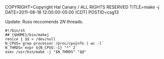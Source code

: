 COPYRIGHT=Copyright Hal Canary / ALL RIGHTS RESERVED
TITLE=make -j
DATE=2011-08-18 12:00:00-05:00 (CDT)
POSTID=csg13

Update: Russ reccomends 2<em>N</em> threads.

    #!/bin/sh
    ## {$HOME}/bin/makej
    renice 1 $$ > /dev/null
    N_CPUS=`grep processor /proc/cpuinfo | wc -l`
    N_THRDS=`expr ${N_CPUS:-1} "*" 2`
    exec /usr/bin/make -j "$N_THRDS" "$@"

